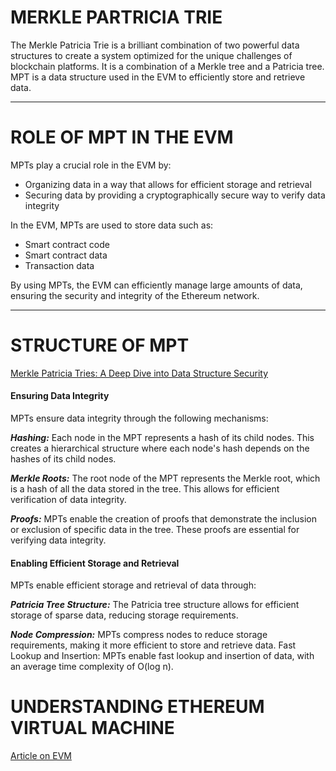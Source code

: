 
# MERKLE PARTRICIA TRIE

The Merkle Patricia Trie is a brilliant combination of two powerful data structures to create a system optimized for the unique challenges of blockchain platforms.  It is a combination of a Merkle tree and a Patricia tree. 
MPT is a data structure used in the EVM to efficiently store and retrieve data.

---

# ROLE OF MPT IN THE EVM

MPTs play a crucial role in the EVM by:

- Organizing data in a way that allows for efficient storage and retrieval
- Securing data by providing a cryptographically secure way to verify data integrity

In the EVM, MPTs are used to store data such as:

- Smart contract code
- Smart contract data
- Transaction data

By using MPTs, the EVM can efficiently manage large amounts of data, ensuring the security and integrity of the Ethereum network.

---

# STRUCTURE OF MPT

[Merkle Patricia Tries: A Deep Dive into Data Structure Security](https://www.cardanofoundation.org/blog/merkle-patricia-tries-deep-dive)

#### Ensuring Data Integrity

MPTs ensure data integrity through the following mechanisms:

***_Hashing:_*** Each node in the MPT represents a hash of its child nodes. This creates a hierarchical structure where each node's hash depends on the hashes of its child nodes.

***_Merkle Roots:_*** The root node of the MPT represents the Merkle root, which is a hash of all the data stored in the tree. This allows for efficient verification of data integrity.

***_Proofs:_*** MPTs enable the creation of proofs that demonstrate the inclusion or exclusion of specific data in the tree. These proofs are essential for verifying data integrity.

#### Enabling Efficient Storage and Retrieval

MPTs enable efficient storage and retrieval of data through:

***_Patricia Tree Structure:_*** The Patricia tree structure allows for efficient storage of sparse data, reducing storage requirements.

***_Node Compression:_*** MPTs compress nodes to reduce storage requirements, making it more efficient to store and retrieve data.
Fast Lookup and Insertion: MPTs enable fast lookup and insertion of data, with an average time complexity of O(log n).

# UNDERSTANDING ETHEREUM VIRTUAL MACHINE

[Article on EVM](https://medium.com/@sobula07/understanding-the-ethereum-virtual-machine-a2f19abbded0)